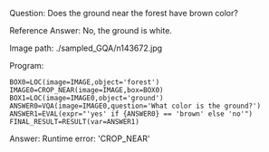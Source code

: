 Question: Does the ground near the forest have brown color?

Reference Answer: No, the ground is white.

Image path: ./sampled_GQA/n143672.jpg

Program:

```
BOX0=LOC(image=IMAGE,object='forest')
IMAGE0=CROP_NEAR(image=IMAGE,box=BOX0)
BOX1=LOC(image=IMAGE0,object='ground')
ANSWER0=VQA(image=IMAGE0,question='What color is the ground?')
ANSWER1=EVAL(expr="'yes' if {ANSWER0} == 'brown' else 'no'")
FINAL_RESULT=RESULT(var=ANSWER1)
```
Answer: Runtime error: 'CROP_NEAR'

